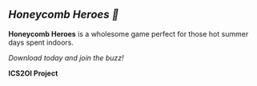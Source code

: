 ## ***Honeycomb Heroes 🐝***
**Honeycomb Heroes** is a wholesome game perfect for those hot summer days spent indoors.  

*Download today and join the buzz!*

**ICS2OI Project**
